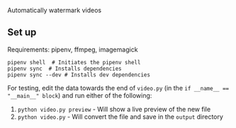 Automatically watermark videos

## Set up
Requirements: pipenv, ffmpeg, imagemagick

```
pipenv shell  # Initiates the pipenv shell
pipenv sync  # Installs dependencies
pipenv sync --dev # Installs dev dependencies
```

For testing, edit the data towards the end of `video.py` (in the `if __name__
== "__main__" block`) and run either of the following:
1. `python video.py preview` - Will show a live preview of the new file
2. `python video.py` - Will convert the file and save in the `output` directory
